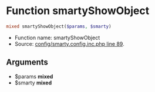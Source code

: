 Function smartyShowObject
===========================





```php
mixed smartyShowObject($params, $smarty)
```

* Function name: smartyShowObject
* Source: [config/smarty.config.inc.php line 89](https://github.com/PrestaShop/PrestaShop/blob/1.6.0.10/config/smarty.config.inc.php#L89).

Arguments
---------

* $params **mixed**
* $smarty **mixed**

